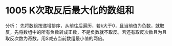 # 1005 K次取反后最大化的数组和
分析：
先将数组按递增排序，从前往后遍历，若k大于0，且当前值为负数，就取反，先将数组中的所有负数转成正数，不是负数就不取反。若还有取反次数且为且取反次数为奇数，用S减去当前数组最小值的两倍。